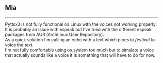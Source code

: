 ## Mia
---
  
Pyttsx3 is not fully functional on Linux with the voices not working properly.  
It is probably an issue with espeak but I've tried with the different espeak packages from AUR (ArchLinux User Repository).  
As a quick solution I'm calling an echo with a text which pipes to *festival* to voice the text.  
I'm not fully comfortable using os.system too much but to simulate a voice that actually sounds like a voice it is something that will have to do for now.  
  
